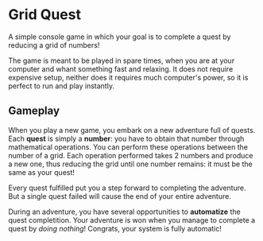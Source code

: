 # Grid Quest
A simple console game in which your goal is to complete a quest by reducing a grid of numbers!

The game is meant to be played in spare times, when you are at your computer and whant something fast and relaxing. It does not require expensive setup, neither does it requires much computer's power, so it is perfect to run and play instantly.

## Gameplay

When you play a new game, you embark on a new adventure full of quests. Each **quest** is simply a **number**: you have to obtain that number through mathematical operations. You can perform these operations between the number of a grid. Each operation performed takes 2 numbers and produce a new one, thus reducing the grid until one number remains: it must be the same as your quest!

Every quest fulfilled put you a step forward to completing the adventure. But a single quest failed will cause the end of your entire adventure.

During an adventure, you have several opportunities to **automatize** the quest completition. Your adventure is won when you manage to complete a quest by *doing nothing*! Congrats, your system is fully automatic!
